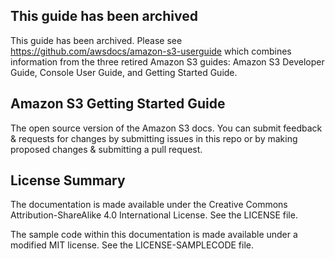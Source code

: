 ## This guide has been archived
This guide has been archived. Please see https://github.com/awsdocs/amazon-s3-userguide which combines information from the three retired Amazon S3 guides: Amazon S3 Developer Guide, Console User Guide, and Getting Started Guide. 

## Amazon S3 Getting Started Guide

The open source version of the Amazon S3 docs. You can submit feedback & requests for changes by submitting issues in this repo or by making proposed changes & submitting a pull request.

## License Summary

The documentation is made available under the Creative Commons Attribution-ShareAlike 4.0 International License. See the LICENSE file.

The sample code within this documentation is made available under a modified MIT license. See the LICENSE-SAMPLECODE file.
